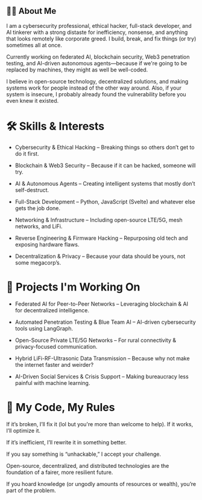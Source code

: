 ## 👨‍💻 About Me

I am a cybersecurity professional, ethical hacker, full-stack developer, and AI tinkerer with a strong distaste for inefficiency, nonsense, and anything that looks remotely like corporate greed. I build, break, and fix things (or try) sometimes all at once.

Currently working on federated AI, blockchain security, Web3 penetration testing, and AI-driven autonomous agents—because if we're going to be replaced by machines, they might as well be well-coded.

I believe in open-source technology, decentralized solutions, and making systems work for people instead of the other way around. Also, if your system is insecure, I probably already found the vulnerability before you even knew it existed.

# 🛠️ Skills & Interests

- Cybersecurity & Ethical Hacking – Breaking things so others don’t get to do it first.

- Blockchain & Web3 Security – Because if it can be hacked, someone will try.

- AI & Autonomous Agents – Creating intelligent systems that mostly don’t self-destruct.

- Full-Stack Development – Python, JavaScript (Svelte) and whatever else gets the job done.

- Networking & Infrastructure – Including open-source LTE/5G, mesh networks, and LiFi.

- Reverse Engineering & Firmware Hacking – Repurposing old tech and exposing hardware flaws.

- Decentralization & Privacy – Because your data should be yours, not some megacorp’s.

# 🚀 Projects I'm Working On

- Federated AI for Peer-to-Peer Networks – Leveraging blockchain & AI for decentralized intelligence.

- Automated Penetration Testing & Blue Team AI – AI-driven cybersecurity tools using LangGraph.

- Open-Source Private LTE/5G Networks – For rural connectivity & privacy-focused communication.

- Hybrid LiFi-RF-Ultrasonic Data Transmission – Because why not make the internet faster and weirder?

- AI-Driven Social Services & Crisis Support – Making bureaucracy less painful with machine learning.

# 📝 My Code, My Rules

If it’s broken, I’ll fix it (lol but you're more than welcome to help). If it works, I’ll optimize it.

If it’s inefficient, I’ll rewrite it in something better.

If you say something is “unhackable,” I accept your challenge.

Open-source, decentralized, and distributed technologies are the foundation of a fairer, more resilient future. 

If you hoard knowledge (or ungodly amounts of resources or wealth), you’re part of the problem.
